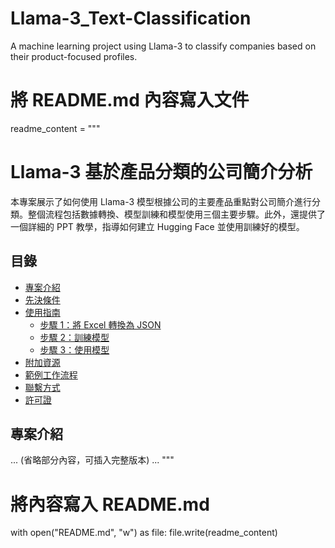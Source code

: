 # Llama-3_Text-Classification
A machine learning project using Llama-3 to classify companies based on their product-focused profiles.
# 將 README.md 內容寫入文件
readme_content = """
# Llama-3 基於產品分類的公司簡介分析

本專案展示了如何使用 Llama-3 模型根據公司的主要產品重點對公司簡介進行分類。整個流程包括數據轉換、模型訓練和模型使用三個主要步驟。此外，還提供了一個詳細的 PPT 教學，指導如何建立 Hugging Face 並使用訓練好的模型。

## 目錄

- [專案介紹](#專案介紹)
- [先決條件](#先決條件)
- [使用指南](#使用指南)
  - [步驟 1：將 Excel 轉換為 JSON](#步驟-1將-excel-轉換為-json)
  - [步驟 2：訓練模型](#步驟-2訓練模型)
  - [步驟 3：使用模型](#步驟-3使用模型)
- [附加資源](#附加資源)
- [範例工作流程](#範例工作流程)
- [聯繫方式](#聯繫方式)
- [許可證](#許可證)

## 專案介紹
...
(省略部分內容，可插入完整版本)
...
"""
# 將內容寫入 README.md
with open("README.md", "w") as file:
    file.write(readme_content)

